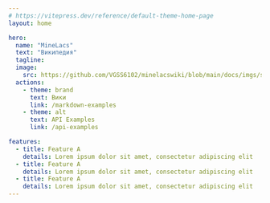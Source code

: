 ```yaml
---
# https://vitepress.dev/reference/default-theme-home-page
layout: home

hero:
  name: "MineLacs" 
  text: "Википедия"
  tagline:
  image:
    src: https://github.com/VGSS6102/minelacswiki/blob/main/docs/imgs/sawa_nishiy512.png
  actions:
    - theme: brand
      text: Вики
      link: /markdown-examples
    - theme: alt
      text: API Examples
      link: /api-examples

features:
  - title: Feature A
    details: Lorem ipsum dolor sit amet, consectetur adipiscing elit
  - title: Feature A
    details: Lorem ipsum dolor sit amet, consectetur adipiscing elit
  - title: Feature A
    details: Lorem ipsum dolor sit amet, consectetur adipiscing elit
---
```


